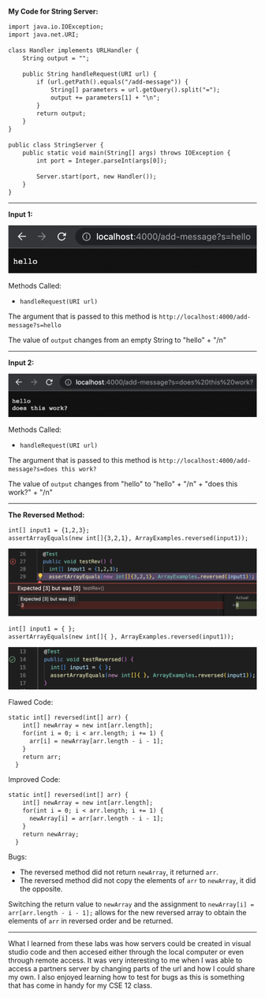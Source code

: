 __My Code for String Server:__
```
import java.io.IOException;
import java.net.URI;

class Handler implements URLHandler {
    String output = "";

    public String handleRequest(URI url) {
        if (url.getPath().equals("/add-message")) {
            String[] parameters = url.getQuery().split("=");
            output += parameters[1] + "\n";
        }
        return output;
    }
}

public class StringServer {
    public static void main(String[] args) throws IOException {
        int port = Integer.parseInt(args[0]);

        Server.start(port, new Handler());
    }
}
```

---

__Input 1:__

![Image](hello.png)

Methods Called:

* `handleRequest(URI url)`

The argument that is passed to this method is `http://localhost:4000/add-message?s=hello`

The value of `output` changes from an empty String to "hello" + "/n"

---

__Input 2:__

![Image](dtw.png)

Methods Called:

* `handleRequest(URI url)`

The argument that is passed to this method is `http://localhost:4000/add-message?s=does this work?`

The value of `output` changes from "hello" to "hello" + "/n" + "does this work?" + "/n"

---
__The Reversed Method:__

```
int[] input1 = {1,2,3};
assertArrayEquals(new int[]{3,2,1}, ArrayExamples.reversed(input1));
```
![Image](bad.png)

```
int[] input1 = { };
assertArrayEquals(new int[]{ }, ArrayExamples.reversed(input1));
```
![Image](good.png)

Flawed Code:

```
static int[] reversed(int[] arr) {
    int[] newArray = new int[arr.length];
    for(int i = 0; i < arr.length; i += 1) {
      arr[i] = newArray[arr.length - i - 1];
    }
    return arr;
  }
```

Improved Code:

```
static int[] reversed(int[] arr) {
    int[] newArray = new int[arr.length];
    for(int i = 0; i < arr.length; i += 1) {
      newArray[i] = arr[arr.length - i - 1];
    }
    return newArray;
  }
```

Bugs:

* The reversed method did not return `newArray`, it returned `arr`.
* The reversed method did not copy the elements of `arr` to `newArray`, it did the opposite.

Switching the return value to `newArray` and the assignment to `newArray[i] = arr[arr.length - i - 1];` allows for the new reversed array to obtain the elements of `arr` in reversed order and be returned.

---

What I learned from these labs was how servers could be created in visual studio code and then accesed either through the local computer or even through remote access. It was very interesting to me when I was able to access a partners server by changing parts of the url and how I could share my own. I also enjoyed learning how to test for bugs as this is something that has come in handy for my CSE 12 class.
